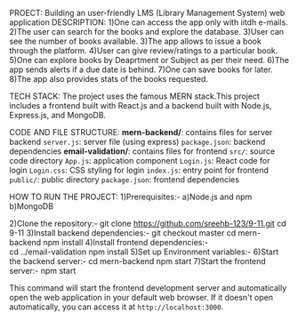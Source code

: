 PROECT: Building an user-friendly LMS (Library Management System) web application
DESCRIPTION:
1)One can access the app only with iitdh e-mails.
2)The user can search for the books and explore the database.
3)User can see the number of books available.
3)The app allows to issue a book through the platform.
4)User can give review/ratings to a particular book.
5)One can explore books by Deaprtment or Subject as per their need.
6)The app sends alerts if a due date is behind.
7)One can save books for later.
8)The app also provides stats of the books requested.

TECH STACK:
The project uses the famous MERN stack.This project includes a frontend built with React.js and a backend built with Node.js, Express.js, and MongoDB.

CODE AND FILE STRUCTURE:
**mern-backend/**: contains files for server backend
  `server.js`: server file (using express)
  `package.json`: backend dependencies
**email-validation/**: contains files for frontend 
  `src/`: source code directory
    `App.js`: application component
    `Login.js`:  React code for login
    `Login.css`:  CSS styling for login
    `index.js`: entry point for frontend
  `public/`: public directory
  `package.json`: frontend dependencies

HOW TO RUN THE PROJECT:
  1)Prerequisites:-
    a)Node.js and npm
    b)MongoDB  <!-- no need for now :) -->
    
  <!-- Run the following codes in your Command Prompt/Terminal -->
  
  2)Clone the repository:-
    git clone https://github.com/sreehb-123/9-11.git
    cd 9-11
  3)Install backend dependencies:-
    git checkout master
    cd mern-backend
    npm install
  4)Install frontend dependencies:-  
    cd ../email-validation
    npm install
  5)Set up Environment variables:-
    <!-- no need for now :) -->
  6)Start the backend server:-
    <!-- open new terminal window or tab -->
    cd mern-backend
    npm start
  7)Start the frontend server:-
    <!-- open the other terminal window, in email-validation directory -->
    npm start

This command will start the frontend development server and automatically open the web application in your default web browser. If it doesn't open automatically, you can access it at `http://localhost:3000`.
